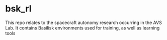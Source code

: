 # bsk_rl
This repo relates to the spacecraft autonomy research occurring in the AVS Lab.  It contains Basilisk environments used for training, as well as learning tools
